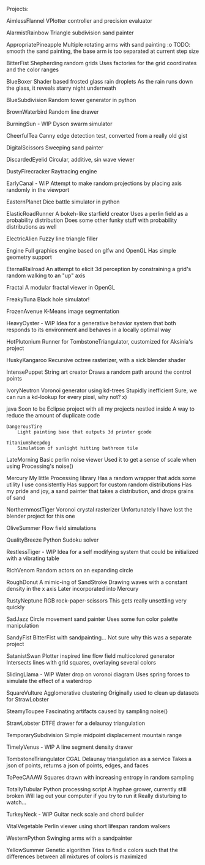 Projects:

AimlessFlannel
    VPlotter controller and precision evaluator

AlarmistRainbow
    Triangle subdivision sand painter

AppropriatePineapple
    Multiple rotating arms with sand painting :o
    TODO: smooth the sand painting, the base arm is too separated at current step size

BitterFist
    Shepherding random grids
    Uses factories for the grid coordinates and the color ranges

BlueBoxer
    Shader based frosted glass rain droplets
    As the rain runs down the glass, it reveals starry night underneath

BlueSubdivision
    Random tower generator in python

BrownWaterbird
    Random line drawer

BurningSun - WIP
    Dyson swarm simulator

CheerfulTea
    Canny edge detection test, converted from a really old gist

DigitalScissors
    Sweeping sand painter

DiscardedEyelid
    Circular, additive, sin wave viewer

DustyFirecracker
    Raytracing engine

EarlyCanal - WIP
    Attempt to make random projections by placing axis randomly in the viewport

EasternPlanet
    Dice battle simulator in python

ElasticRoadRunner
    A bokeh-like starfield creator
    Uses a perlin field as a probability distribution
    Does some other funky stuff with probability distributions as well

ElectricAlien
    Fuzzy line triangle filler

Engine
    Full graphics engine based on glfw and OpenGL
    Has simple geometry support

EternalRailroad
    An attempt to elicit 3d perception by constraining a grid's random walking to an "up" axis

Fractal
    A modular fractal viewer in OpenGL

FreakyTuna
    Black hole simulator!

FrozenAvenue
    K-Means image segmentation

HeavyOyster - WIP
    Idea for a generative behavior system that both responds to its environment and behaves in a locally optimal way

HotPlutonium
    Runner for TombstoneTriangulator, customized for Aksinia's project

HuskyKangaroo
    Recursive octree rasterizer, with a sick blender shader

IntensePuppet
    String art creator
    Draws a random path around the control points

IvoryNeutron
    Voronoi generator using kd-trees
    Stupidly inefficient
    Sure, we can run a kd-lookup for every pixel, why not? x)

java
    Soon to be Eclipse project with all my projects nestled inside
    A way to reduce the amount of duplicate code

    DangerousTire
        Light painting base that outputs 3d printer gcode

    TitaniumSheepdog
        Simulation of sunlight hitting bathroom tile

LateMorning
    Basic perlin noise viewer
    Used it to get a sense of scale when using Processing's noise()

Mercury
    My little Processing library
    Has a random wrapper that adds some utility I use consistently
    Has support for custom random distributions
    Has my pride and joy, a sand painter that takes a distribution, and drops grains of sand

NorthernmostTiger
    Voronoi crystal rasterizer
    Unfortunately I have lost the blender project for this one

OliveSummer
    Flow field simulations

QualityBreeze
    Python Sudoku solver

RestlessTiger - WIP
    Idea for a self modifying system that could be initialized with a vibrating table

RichVenom
    Random actors on an expanding circle

RoughDonut
    A mimic-ing of SandStroke
    Drawing waves with a constant density in the x axis
    Later incorporated into Mercury

RustyNeptune
    RGB rock-paper-scissors
    This gets really unsettling very quickly

SadJazz
    Circle movement sand painter
    Uses some fun color palette manipulation

SandyFist
    BitterFist with sandpainting...
    Not sure why this was a separate project

SatanistSwan
    Plotter inspired line flow field multicolored generator
    Intersects lines with grid squares, overlaying several colors

SlidingLlama - WIP
    Water drop on voronoi diagram
    Uses spring forces to simulate the effect of a waterdrop

SquareVulture
    Agglomerative clustering
    Originally used to clean up datasets for StrawLobster

SteamyToupee
    Fascinating artifacts caused by sampling noise()

StrawLobster
    DTFE drawer for a delaunay triangulation

TemporarySubdivision
    Simple midpoint displacement mountain range

TimelyVenus - WIP
    A line segment density drawer

TombstoneTriangulator
    CGAL Delaunay triangulation as a service
    Takes a json of points, returns a json of points, edges, and faces

ToPeeCAAAW
    Squares drawn with increasing entropy in random sampling

TotallyTubular
    Python processing script
    A hyphae grower, currently still broken
    Will lag out your computer if you try to run it
    Really disturbing to watch...

TurkeyNeck - WIP
    Guitar neck scale and chord builder

VitalVegetable
    Perlin viewer using short lifespan random walkers

WesternPython
    Swinging arms with a sandpainter

YellowSummer
    Genetic algorithm
    Tries to find x colors such that the differences between all mixtures of colors is maximized

